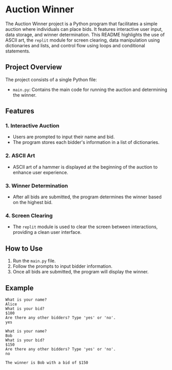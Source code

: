 # Auction Winner

The Auction Winner project is a Python program that facilitates a simple auction where individuals can place bids. It features interactive user input, data storage, and winner determination. This README highlights the use of ASCII art, the `replit` module for screen clearing, data manipulation using dictionaries and lists, and control flow using loops and conditional statements.

## Project Overview

The project consists of a single Python file:
- `main.py`: Contains the main code for running the auction and determining the winner.

## Features

### 1. Interactive Auction
- Users are prompted to input their name and bid.
- The program stores each bidder's information in a list of dictionaries.

### 2. ASCII Art
- ASCII art of a hammer is displayed at the beginning of the auction to enhance user experience.

### 3. Winner Determination
- After all bids are submitted, the program determines the winner based on the highest bid.

### 4. Screen Clearing
- The `replit` module is used to clear the screen between interactions, providing a clean user interface.

## How to Use

1. Run the `main.py` file.
2. Follow the prompts to input bidder information.
3. Once all bids are submitted, the program will display the winner.

## Example

```
What is your name?
Alice
What is your bid?
$100
Are there any other bidders? Type 'yes' or 'no'.
yes

What is your name?
Bob
What is your bid?
$150
Are there any other bidders? Type 'yes' or 'no'.
no

The winner is Bob with a bid of $150
```